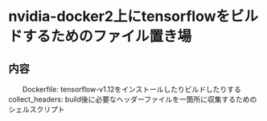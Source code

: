 # nvidia-docker2上にtensorflowをビルドするためのファイル置き場

## 内容
　　Dockerfile: tensorflow-v1.12をインストールしたりビルドしたりする
    collect_headers: build後に必要なヘッダーファイルを一箇所に収集するためのシェルスクリプト
